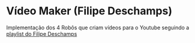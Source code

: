 # Vídeo Maker (Filipe Deschamps)

Implementação dos 4 Robôs que criam vídeos para o Youtube seguindo a [playlist do Filipe Deschamps](https://www.youtube.com/playlist?list=PLMdYygf53DP4YTVeu0JxVnWq01uXrLwHi)

